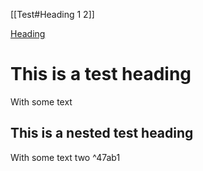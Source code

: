 


[[Test#Heading 1 2]]

[Heading](Fiile#Heading)

# This is a test heading

With some text

## This is a nested test heading

With some text two   ^47ab1

